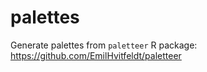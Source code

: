 # palettes

Generate palettes from `paletteer` R package: https://github.com/EmilHvitfeldt/paletteer
